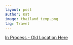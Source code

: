 ```yaml
---
layout: post
author: Kat
image: thailand_temp.png
tag: Travel
---
```

[In Process - Old Location Here](https://katjimenezwrites.wixsite.com/website/post/potraits-of-thailand)
